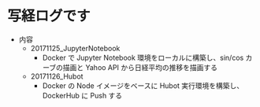 # 写経ログです
- 内容
	- 20171125_JupyterNotebook
		- Docker で Jupyter Notebook 環境をローカルに構築し、sin/cos カーブの描画と Yahoo API から日経平均の推移を描画する
	- 20171126_Hubot
		- Docker の Node イメージをベースに Hubot 実行環境を構築し、DockerHub に Push する
    
